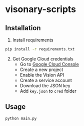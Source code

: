 # visonary-scripts

## Installation


1. Install requirements
```bash
pip install -r requirements.txt
```

2. Get Google Cloud credentials
    - Go to [Google Cloud Console](https://console.cloud.google.com/)
    - Create a new project
    - Enable the Vision API
    - Create a service account
    - Download the JSON key
    - Add `key.json` to `cred` folder

## Usage
```bash
python main.py
```

